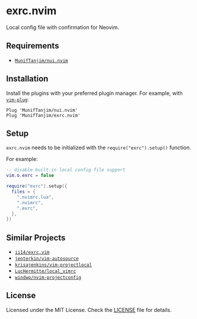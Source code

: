# exrc.nvim

Local config file with confirmation for Neovim.

## Requirements

- [`MunifTanjim/nui.nvim`](https://github.com/MunifTanjim/nui.nvim)

## Installation

Install the plugins with your preferred plugin manager. For example, with [`vim-plug`](https://github.com/junegunn/vim-plug):

```vim
Plug 'MunifTanjim/nui.nvim'
Plug 'MunifTanjim/exrc.nvim'
```

## Setup

`exrc.nvim` needs to be initialized with the `require("exrc").setup()` function.

For example:

```lua
-- disable built-in local config file support
vim.o.exrc = false

require("exrc").setup({
  files = {
    ".nvimrc.lua",
    ".nvimrc",
    ".exrc",
  },
})
```

## Similar Projects

- [`ii14/exrc.vim`](https://github.com/ii14/exrc.vim)
- [`jenterkin/vim-autosource`](https://github.com/jenterkin/vim-autosource)
- [`krisajenkins/vim-projectlocal`](https://github.com/krisajenkins/vim-projectlocal)
- [`LucHermitte/local_vimrc`](https://github.com/LucHermitte/local_vimrc)
- [`windwp/nvim-projectconfig`](https://github.com/windwp/nvim-projectconfig)

## License

Licensed under the MIT License. Check the [LICENSE](./LICENSE) file for details.
